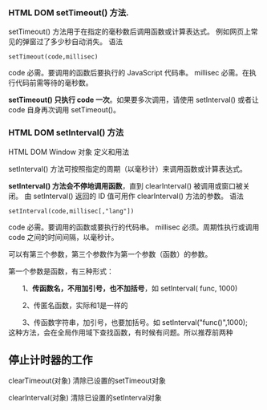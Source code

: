 ### HTML DOM setTimeout() 方法.
setTimeout() 方法用于在指定的毫秒数后调用函数或计算表达式。
例如网页上常见的弹窗过了多少秒自动消失。
语法

	setTimeout(code,millisec)

code 	必需。要调用的函数后要执行的 JavaScript 代码串。
millisec 	必需。在执行代码前需等待的毫秒数。

**setTimeout() 只执行 code 一次**。如果要多次调用，请使用 setInterval() 或者让 code 自身再次调用 setTimeout()。


### HTML DOM setInterval() 方法

HTML DOM Window 对象
定义和用法

setInterval() 方法可按照指定的周期（以毫秒计）来调用函数或计算表达式。

**setInterval() 方法会不停地调用函数**，直到 clearInterval() 被调用或窗口被关闭。
由 setInterval() 返回的 ID 值可用作 clearInterval() 方法的参数。
语法

	setInterval(code,millisec[,"lang"])

code 	必需。要调用的函数或要执行的代码串。
millisec 	必须。周期性执行或调用 code 之间的时间间隔，以毫秒计。

可以有第三个参数，第三个参数作为第一个参数（函数）的参数。

第一个参数是函数，有三种形式：

　　1、**传函数名，不用加引号，也不加括号**，如 setInterval( func, 1000)

　　2、传匿名函数，实际和1是一样的

　　3、传函数字符串，加引号，也要加括号。如 setInterval("func()",1000);   
	这种方法，会在全局作用域下查找函数，有时候有问题。所以推荐前两种


## 停止计时器的工作

clearTimeout(对象) 清除已设置的setTimeout对象

clearInterval(对象) 清除已设置的setInterval对象
